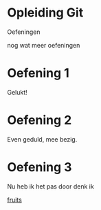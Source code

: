 # Opleiding Git
Oefeningen 

nog wat meer oefeningen



# Oefening 1

Gelukt!

# Oefening 2

Even geduld, mee bezig.


# Oefening 3 

Nu heb ik het pas door denk ik

[fruits](./data/fruits.csv)
